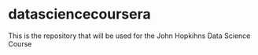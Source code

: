 datasciencecoursera
===================

This is the repository that will be used for the John Hopkihns Data Science Course
